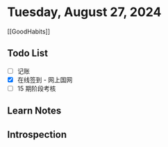 # Tuesday, August 27, 2024

[[GoodHabits]]

## Todo List

- [ ] 记账
- [x] 在线签到 - 网上国网
- [ ] 15 期阶段考核

## Learn Notes

## Introspection
